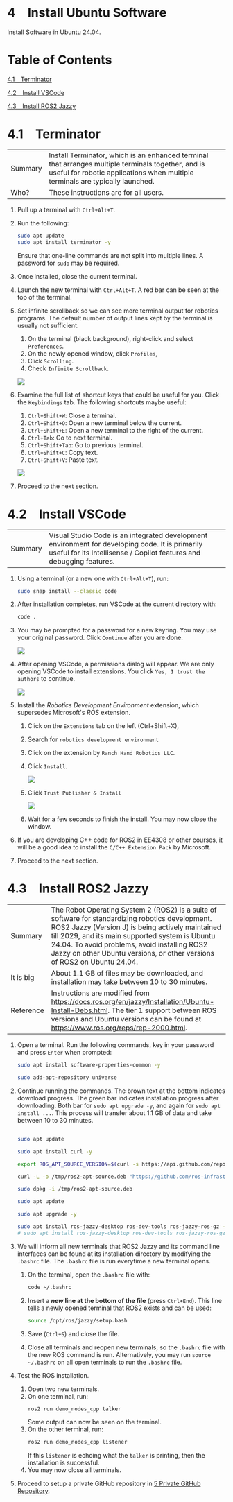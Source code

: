 4&emsp;Install Ubuntu Software
==============
Install Software in Ubuntu 24.04.

# Table of Contents

[4.1&emsp;Terminator](#41terminator)

[4.2&emsp;Install VSCode](#42install-vscode)

[4.3&emsp;Install ROS2 Jazzy](#43install-ros2-jazzy)

# 4.1&emsp;Terminator

| | |
| -- | -- |
| Summary | Install Terminator, which is an enhanced terminal that arranges multiple terminals together, and is useful for robotic applications when multiple terminals are typically launched.  | 
| Who? | These instructions are for all users. |



1. Pull up a terminal with `Ctrl+Alt+T`.
2. Run the following:
    ```bash
    sudo apt update
    sudo apt install terminator -y
    ```
    Ensure that one-line commands are not split into multiple lines. A password for `sudo` may be required.

3. Once installed, close the current terminal.

4. Launch the new terminal with `Ctrl+Alt+T`. A red bar can be seen at the top of the terminal.

5. Set infinite scrollback so we can see more terminal output for robotics programs. The default number of output lines kept by the terminal is usually not sufficient.
    1. On the terminal (black background), right-click and select `Preferences`.
    2. On the newly opened window, click `Profiles`, 
    3. Click `Scrolling`.
    4. Check `Infinite Scrollback`.

    ![](img/rb135.png)


6. Examine the full list of shortcut keys that could be useful for you. Click the `Keybindings` tab. The following shortcuts maybe useful:
    1. `Ctrl+Shift+W`: Close a terminal.
    2. `Ctrl+Shift+O`: Open a new terminal below the current.
    3. `Ctrl+Shift+E`: Open a new terminal to the right of the current.
    4. `Ctrl+Tab`: Go to next terminal.
    5. `Ctrl+Shift+Tab`: Go to previous terminal.
    6. `Ctrl+Shift+C`: Copy text.
    7. `Ctrl+Shift+V`: Paste text.

    ![](img/rb136.png)

7. Proceed to the next section.

# 4.2&emsp;Install VSCode

| | |
| -- | -- |
| Summary | Visual Studio Code is an integrated development environment for developing code. It is primarily useful for its Intellisense / Copilot features and debugging features. | 


1. Using a terminal (or a new one with `Ctrl+Alt+T`), run:
    ```bash
    sudo snap install --classic code
    ```
2. After installation completes, run VSCode at the current directory with:
    ```bash
    code .
    ```
3. You may be prompted for a password for a new keyring. You may use your original password. Click `Continue` after you are done.

    ![](img/rb140.png)

4. After opening VSCode, a permissions dialog will appear. We are only opening VSCode to install extensions. You click `Yes, I trust the authors` to continue.

    ![](img/rb141.png)

5. Install the *Robotics Development Environment* extension, which supersedes Microsoft's *ROS* extension. 
    1. Click on the `Extensions` tab on the left (Ctrl+Shift+X), 
    2. Search for `robotics development environment`
    3. Click on the extension by `Ranch Hand Robotics LLC`.
    4. Click `Install`.

        ![](img/rb142.png)

    5. Click `Trust Publisher & Install`

        ![](img/rb143.png)

    6. Wait for a few seconds to finish the install. You may now close the window.

6. If you are developing C++ code for ROS2 in EE4308 or other courses, it will be a good idea to install the `C/C++ Extension Pack` by Microsoft.

7. Proceed to the next section.

# 4.3&emsp;Install ROS2 Jazzy

| | |
| -- | -- |
| Summary | The Robot Operating System 2 (ROS2) is a suite of software for standardizing robotics development. ROS2 Jazzy (Version J) is being actively maintained till 2029, and its main supported system is Ubuntu 24.04. To avoid problems, avoid installing ROS2 Jazzy on other Ubuntu versions, or other versions of ROS2 on Ubuntu 24.04. | 
| It is big | About 1.1 GB of files may be downloaded, and installation may take between 10 to 30 minutes. |
| Reference | Instructions are modified from https://docs.ros.org/en/jazzy/Installation/Ubuntu-Install-Debs.html. The tier 1 support between ROS versions and Ubuntu versions can be found at https://www.ros.org/reps/rep-2000.html. |

1. Open a terminal. Run the following commands, key in your password and press `Enter` when prompted:
    ```bash
    sudo apt install software-properties-common -y

    sudo add-apt-repository universe
    ```
2. Continue running the commands. The brown text at the bottom indicates download progress. The green bar indicates installation progress after downloading. Both bar for `sudo apt upgrade -y`, and again for `sudo apt install ...`. This process will transfer about 1.1 GB of data and take between 10 to 30 minutes.
    ```bash

    sudo apt update

    sudo apt install curl -y

    export ROS_APT_SOURCE_VERSION=$(curl -s https://api.github.com/repos/ros-infrastructure/ros-apt-source/releases/latest | grep -F "tag_name" | awk -F\" '{print $4}')

    curl -L -o /tmp/ros2-apt-source.deb "https://github.com/ros-infrastructure/ros-apt-source/releases/download/${ROS_APT_SOURCE_VERSION}/ros2-apt-source_${ROS_APT_SOURCE_VERSION}.$(. /etc/os-release && echo $VERSION_CODENAME)_all.deb"

    sudo dpkg -i /tmp/ros2-apt-source.deb

    sudo apt update 

    sudo apt upgrade -y

    sudo apt install ros-jazzy-desktop ros-dev-tools ros-jazzy-ros-gz -y
    # sudo apt install ros-jazzy-desktop ros-dev-tools ros-jazzy-ros-gz ros-jazzy-turtlebot3-gazebo ros-jazzy-turtlebot3-teleop ros-jazzy-turtlebot3-cartographer ros-jazzy-nav2-map-server ros-jazzy-turtlebot3-navigation2 -y
    ```

    <!-- 
    echo 'source /opt/ros/jazzy/setup.bash' >> ~/.bashrc
    source ~/.bashrc
    -->

3.  We will inform all new terminals that ROS2 Jazzy and its command line interfaces can be found at its installation directory by modifying the `.bashrc` file. The `.bashrc` file is run everytime a new terminal opens.
    
    1. On the terminal, open the `.bashrc` file with:
        ```bash
        code ~/.bashrc
        ```

    2. Insert a ***new* line at the bottom of the file** (press `Ctrl+End`). This line tells a newly opened terminal that ROS2 exists and can be used: 
        ```bash
        source /opt/ros/jazzy/setup.bash
        ```

    3. Save (`Ctrl+S`) and close the file.

    4. Close all terminals and reopen new terminals, so the `.bashrc` file with the new ROS command is run. Alternatively, you may run `source ~/.bashrc` on all open terminals to run the `.bashrc` file.
    
3. Test the ROS installation.
    1. Open two new terminals.
    2. On one terminal, run:
        ```bash
        ros2 run demo_nodes_cpp talker
        ```
        Some output can now be seen on the terminal.
    3. On the other terminal, run:
        ```bash
        ros2 run demo_nodes_cpp listener
        ```
        If this `listener` is echoing what the `talker` is printing, then the installation is successful.
    4. You may now close all terminals.

4. Proceed to setup a private GitHub repository in [5 Private GitHub Repository](05_Private_GitHub_Repository.md).

